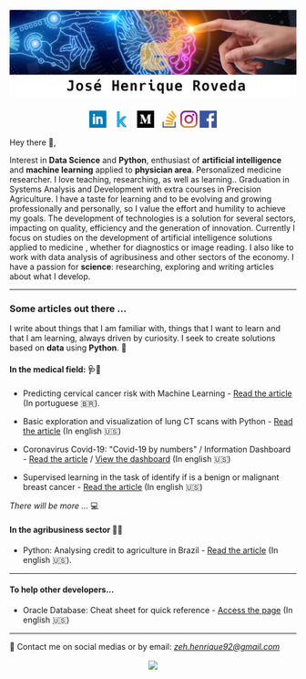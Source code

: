 # [![jose henrique header](https://raw.githubusercontent.com/josehenriqueroveda/josehenriqueroveda/master/icon/humania.jpg)](https://www.linkedin.com/in/jhroveda/)
<p align='center'>
<a href="https://www.linkedin.com/in/jhroveda/"><img height="30" src="https://raw.githubusercontent.com/josehenriqueroveda/josehenriqueroveda/master/icon/linkedin.png?raw=true"></a>&nbsp;&nbsp;
<a href="https://www.kaggle.com/josehenriqueroveda"><img height="30" src="https://raw.githubusercontent.com/josehenriqueroveda/josehenriqueroveda/master/icon/kaggle.png?raw=true"></a>&nbsp;&nbsp;
<a href="https://medium.com/@zeh.henrique92"><img height="30" src="https://raw.githubusercontent.com/josehenriqueroveda/josehenriqueroveda/master/icon/medium.png?raw=true"></a>&nbsp;&nbsp;
<a href="https://stackoverflow.com/users/13136846/jos%c3%a9-henrique-roveda"><img height="30" src="https://raw.githubusercontent.com/josehenriqueroveda/josehenriqueroveda/master/icon/stackoverflow.svg?raw=true"></a>
<a href="https://www.instagram.com/josehenriqueroveda/?hl=en"><img height="30" src="https://raw.githubusercontent.com/josehenriqueroveda/josehenriqueroveda/master/icon/instagram.jpg?raw=true"></a>
<a href="https://www.facebook.com/josehenrique.roveda"><img height="30" src="https://raw.githubusercontent.com/josehenriqueroveda/josehenriqueroveda/master/icon/facebook.png?raw=true"></a>
</p>

Hey there 👋,

Interest in **Data Science** and **Python**, enthusiast of **artificial intelligence** and **machine learning** applied to **physician area**.
Personalized medicine researcher.
I love teaching, researching, as well as learning..
Graduation in Systems Analysis and Development with extra courses in Precision Agriculture.
I have a taste for learning and to be evolving and growing professionally and personally, so I value the effort and humility to achieve my goals.
The development of technologies is a solution for several sectors, impacting on quality, efficiency and the generation of innovation.
Currently I focus on studies on the development of artificial intelligence solutions applied to medicine , whether for diagnostics or image reading. I also like to work with data analysis of agribusiness and other sectors of the economy.
I have a passion for **science**: researching, exploring and writing articles about what I develop.

---

### Some articles out there ...
I write about things that I am familiar with, things that I want to learn and that I am learning, always driven by curiosity. I seek to create solutions based on **data** using **Python**. 🐍

#### In the medical field: 🩺🔬
- Predicting cervical cancer risk with Machine Learning - [Read the article](https://medium.com/@zeh.henrique92/predi%C3%A7%C3%A3o-de-risco-de-c%C3%A2ncer-do-colo-do-%C3%BAtero-com-machine-learning-e4f34d6fbeb3) (In portuguese 🇧🇷).

- Basic exploration and visualization of lung CT scans with Python - [Read the article](https://medium.com/@zeh.henrique92/basic-exploration-and-visualization-of-lung-ct-scans-with-python-e86b8d665bb6?source=friends_link&sk=0cc8b8817968bf5cc40855a1309d7ba1) (In english 🇺🇸)

- Coronavirus Covid-19: "Covid-19 by numbers" / Information Dashboard - [Read the article](https://medium.com/@zeh.henrique92/covid-19-by-numbers-7036ec659fb3?source=friends_link&sk=dc91b8d0f42940465a9476904d8f6370) / [View the dashboard](https://covid-worldinfo.herokuapp.com/) (In english 🇺🇸)

- Supervised learning in the task of identify if is a benign or malignant breast cancer - [Read the article](https://medium.com/@zeh.henrique92/supervised-learning-in-the-task-of-identify-if-is-a-benign-or-malignant-breast-cancer-69b4cbc42b84?source=friends_link&sk=c1ee5ba2d4b950c9c729eecdc50812c3) (In english 🇺🇸)

*There will be more ...* 💻

#### In the agribusiness sector 🌱🚜
- Python: Analysing credit to agriculture in Brazil - [Read the article](https://medium.com/@zeh.henrique92/python-analysing-credit-to-agriculture-in-brazil-d82169acd0f7) (In english 🇺🇸).

---
#### To help other developers...

- Oracle Database: Cheat sheet for quick reference - [Access the page](https://josehenriqueroveda.github.io/oracle-cs/) (In english 🇺🇸)

---

📨 Contact me on social medias or by email: *zeh.henrique92@gmail.com*

<p align='center'>
<img align='center' src="https://visitor-badge.glitch.me/badge?page_id=josehenriqueroveda.visitor-badge">
<p/>
